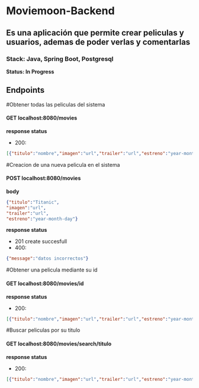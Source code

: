 # Moviemoon-Backend

## Es una aplicación que permite crear peliculas y usuarios, ademas de poder verlas y comentarlas 

### Stack: Java, Spring Boot, Postgresql

**Status: In Progress**

## Endpoints 

#Obtener todas las peliculas del sistema

#### GET localhost:8080/movies
**response status**
* 200:
```json
[{"titulo":"nombre","imagen":"url","trailer":"url","estreno":"year-month-day"}]
```

#Creacion de una nueva pelicula en el sistema 

#### POST localhost:8080/movies

**body**
```json
{"titulo":"Titanic",
"imagen":"url",
"trailer":"url",
"estreno":"year-month-day"}
```
**response status**
* 201
    create succesfull
* 400:
```json
{"message":"datos incorrectos"}
```
#Obtener una pelicula mediante su id

#### GET localhost:8080/movies/id
**response status**
* 200:
```json
[{"titulo":"nombre","imagen":"url","trailer":"url","estreno":"year-month-day"}]
```
#Buscar peliculas por su titulo 

#### GET localhost:8080/movies/search/titulo
**response status**
* 200:
```json
[{"titulo":"nombre","imagen":"url","trailer":"url","estreno":"year-month-day"}]
```



